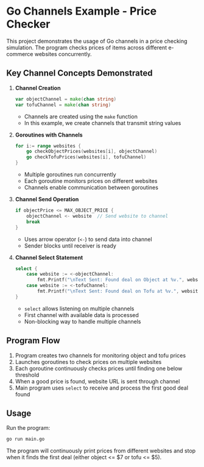 # Go Channels Example - Price Checker

This project demonstrates the usage of Go channels in a price checking simulation. The program checks prices of items across different e-commerce websites concurrently.

## Key Channel Concepts Demonstrated

1. **Channel Creation**

   ```go
   var objectChannel = make(chan string)
   var tofuChannel = make(chan string)
   ```

   - Channels are created using the `make` function
   - In this example, we create channels that transmit string values

2. **Goroutines with Channels**

   ```go
   for i:= range websites {
       go checkObjectPrices(websites[i], objectChannel)
       go checkTofuPrices(websites[i], tofuChannel)
   }
   ```

   - Multiple goroutines run concurrently
   - Each goroutine monitors prices on different websites
   - Channels enable communication between goroutines

3. **Channel Send Operation**

   ```go
   if objectPrice <= MAX_OBJECT_PRICE {
       objectChannel <- website  // Send website to channel
       break
   }
   ```

   - Uses arrow operator (`<-`) to send data into channel
   - Sender blocks until receiver is ready

4. **Channel Select Statement**
   ```go
   select {
       case website := <-objectChannel:
           fmt.Printf("\nText Sent: Found deal on Object at %v.", website)
       case website := <-tofuChannel:
           fmt.Printf("\nText Sent: Found deal on Tofu at %v.", website)
   }
   ```
   - `select` allows listening on multiple channels
   - First channel with available data is processed
   - Non-blocking way to handle multiple channels

## Program Flow

1. Program creates two channels for monitoring object and tofu prices
2. Launches goroutines to check prices on multiple websites
3. Each goroutine continuously checks prices until finding one below threshold
4. When a good price is found, website URL is sent through channel
5. Main program uses `select` to receive and process the first good deal found

## Usage

Run the program:

```bash
go run main.go
```

The program will continuously print prices from different websites and stop when it finds the first deal (either object <= $7 or tofu <= $5).
